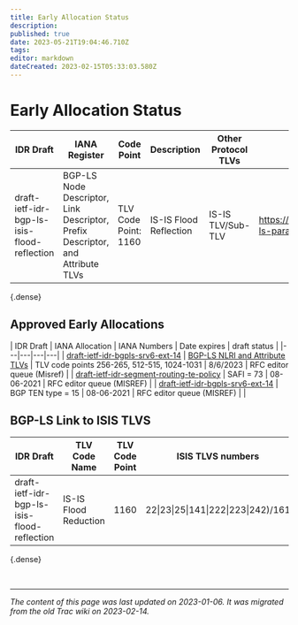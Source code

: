 ```yaml
---
title: Early Allocation Status
description: 
published: true
date: 2023-05-21T19:04:46.710Z
tags: 
editor: markdown
dateCreated: 2023-02-15T05:33:03.580Z
---
```


# Early Allocation Status

|  IDR Draft                                    |  IANA Register                                                                   |  Code Point            |  Description              |  Other Protocol TLVs  |  IANA Link                                          |
|-----------------------------------------------|----------------------------------------------------------------------------------|------------------------|---------------------------|-----------------------|-----------------------------------------------------|
|  draft-ietf-idr-bgp-ls-isis-flood-reflection  |  BGP-LS Node Descriptor, Link Descriptor, Prefix Descriptor, and Attribute TLVs  |  TLV Code Point: 1160  |   IS-IS Flood Reflection  |  IS-IS TLV/Sub-TLV    |  https://www.iana.org/assignments/bgp-ls-parameters |
{.dense}

## Approved Early Allocations 

| IDR Draft | IANA Allocation | IANA Numbers | Date expires | draft status | 
|---|---|---|---|
| [draft-ietf-idr-bgpls-srv6-ext-14](https://datatracker.ietf.org/doc/draft-ietf-idr-bgpls-srv6-ext/) | [BGP-LS NLRI and Attribute TLVs](https://www.iana.org/assignments/bgp-ls-parameters/bgp-ls-parameters.xhtml) | TLV code points 256-265, 512-515, 1024-1031 | 8/6/2023 | RFC editor queue (Misref) | 
| [draft-ietf-idr-segment-routing-te-policy](/group/idr/BGP-Implementation-report/draft-ietf-idr-segment-routing-te-policy-implement) | SAFI = 73 | 08-06-2021 | RFC editor queue (MISREF) | 
| [draft-ietf-idr-bgpls-srv6-ext-14](https://datatracker.ietf.org/doc/draft-ietf-idr-bgpls-srv6-ext/) | BGP TEN type = 15 | 08-06-2021 | RFC editor queue (MISREF) | 
| 


## BGP-LS Link to ISIS TLVS

| IDR Draft                                     |  TLV Code Name          |  TLV Code Point  |  ISIS TLVS numbers                      |
|-----------------------------------------------|-------------------------|------------------|-----------------------------------------|
|  draft-ietf-idr-bgp-ls-isis-flood-reflection  |  IS-IS Flood Reduction  |  1160            |   22\|23\|25\|141\|222\|223\|242)/161   |
{.dense}


&nbsp;
&nbsp;
&nbsp;

---

*The content of this page was last updated on 2023-01-06. It was migrated from the old Trac wiki on 2023-02-14.*
